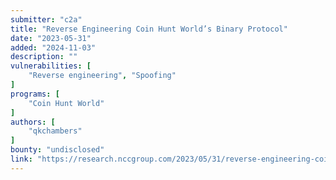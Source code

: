 ```yaml
---
submitter: "c2a"
title: "Reverse Engineering Coin Hunt World’s Binary Protocol"
date: "2023-05-31"
added: "2024-11-03"
description: ""
vulnerabilities: [
    "Reverse engineering", "Spoofing"
]
programs: [
    "Coin Hunt World"
]
authors: [
    "qkchambers"
]
bounty: "undisclosed"
link: "https://research.nccgroup.com/2023/05/31/reverse-engineering-coin-hunt-worlds-binary-protocol/"
---
```




